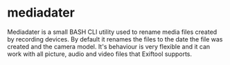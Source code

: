 mediadater
==========

Mediadater is a small BASH CLI utility used to rename media files created by recording devices. By default it renames the files to the date the file was created and the camera model. It's behaviour is very flexible and it can work with all picture, audio and video files that Exiftool supports.
